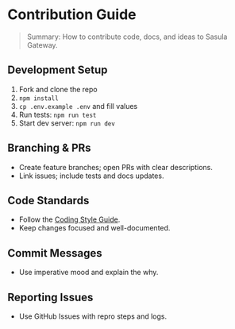 # Contribution Guide

> Summary: How to contribute code, docs, and ideas to Sasula Gateway.

## Development Setup
1. Fork and clone the repo
2. `npm install`
3. `cp .env.example .env` and fill values
4. Run tests: `npm run test`
5. Start dev server: `npm run dev`

## Branching & PRs
- Create feature branches; open PRs with clear descriptions.
- Link issues; include tests and docs updates.

## Code Standards
- Follow the [Coding Style Guide](../Development/Coding_Style_Guide.md).
- Keep changes focused and well-documented.

## Commit Messages
- Use imperative mood and explain the why.

## Reporting Issues
- Use GitHub Issues with repro steps and logs.
